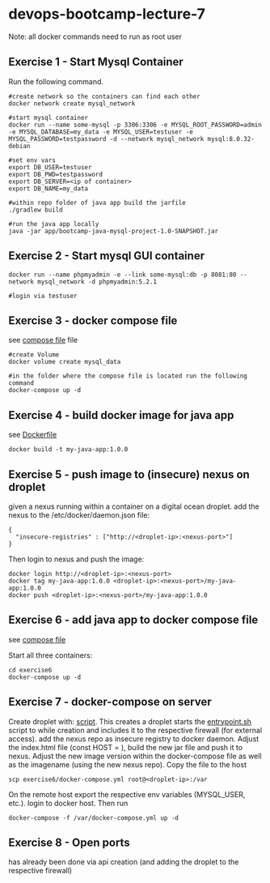 # devops-bootcamp-lecture-7

Note: all docker commands need to run as root user

## Exercise 1 - Start Mysql Container
Run the following command.
```
#create network so the containers can find each other
docker network create mysql_network

#start mysql container
docker run --name some-mysql -p 3306:3306 -e MYSQL_ROOT_PASSWORD=admin -e MYSQL_DATABASE=my_data -e MYSQL_USER=testuser -e MYSQL_PASSWORD=testpassword -d --network mysql_network mysql:8.0.32-debian

#set env vars
export DB_USER=testuser
export DB_PWD=testpassword
export DB_SERVER=<ip of container>
export DB_NAME=my_data

#within repo folder of java app build the jarfile
./gradlew build

#run the java app locally
java -jar app/bootcamp-java-mysql-project-1.0-SNAPSHOT.jar
```

## Exercise 2 - Start mysql GUI container
```
docker run --name phpmyadmin -e --link some-mysql:db -p 8081:80 --network mysql_network -d phpmyadmin:5.2.1

#login via testuser
```

## Exercise 3 - docker compose file
see [compose file](exercise3/docker-compose.yml) file
```
#create Volume
docker volume create mysql_data

#in the folder where the compose file is located run the following command
docker-compose up -d
```

## Exercise 4 - build docker image for java app
see [Dockerfile](Dockerfile)

```
docker build -t my-java-app:1.0.0
```

## Exercise 5 - push image to (insecure) nexus on droplet
given a nexus running within a container on a digital ocean droplet.
add the nexus to the /etc/docker/daemon.json file:

```
{
  "insecure-registries" : ["http://<droplet-ip>:<nexus-port>"]
}
```

Then login to nexus and push the image:

```
docker login http://<droplet-ip>:<nexus-port>
docker tag my-java-app:1.0.0 <droplet-ip>:<nexus-port>/my-java-app:1.0.0
docker push <droplet-ip>:<nexus-port>/my-java-app:1.0.0
```

## Exercise 6 - add java app to docker compose file
see [compose file](exercise6/docker-compose.yml)

Start all three containers:
```
cd exercise6
docker-compose up -d
```

## Exercise 7 - docker-compose on server
Create droplet with: [script](create_droplet.sh). This creates a droplet starts the [entrypoint.sh](entrypoint.sh) script to while creation and includes it to the respective firewall (for external access).
add the nexus repo as insecure registry to docker daemon.
Adjust the index.html file (const HOST = <droplet-ip>), build the new jar file and push it to nexus.
Adjust the new image version within the docker-compose file as well as the imagename (using the new nexus repo).
Copy the [](exercise6/docker-compose.yml) file to the host
```
scp exercise6/docker-compose.yml root@<droplet-ip>:/var
```
On the remote host export the respective env variables (MYSQL_USER, etc.).
login to docker host.
Then run
```
docker-compose -f /var/docker-compose.yml up -d
```

## Exercise 8 - Open ports
has already been done via api creation (and adding the droplet to the respective firewall)
